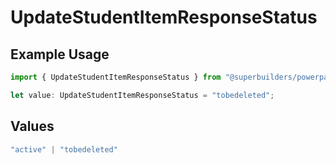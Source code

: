 # UpdateStudentItemResponseStatus

## Example Usage

```typescript
import { UpdateStudentItemResponseStatus } from "@superbuilders/powerpath/models/operations";

let value: UpdateStudentItemResponseStatus = "tobedeleted";
```

## Values

```typescript
"active" | "tobedeleted"
```